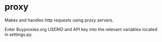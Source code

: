 # proxy
Makes and handles http requests using proxy servers.

Enter Buyproxies.org USERID and API key into the relevant variables located in settings.py.
